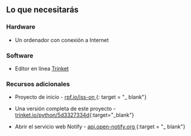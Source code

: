 ## Lo que necesitarás

### Hardware

+ Un ordenador con conexión a Internet

### Software

+ Editor en línea [Trinket](https://trinket.io/)

### Recursos adicionales

+ Proyecto de inicio - [ rpf.io/iss-on ](http://rpf.io/iss-on) {: target = "_ blank"}

+ Una versión completa de este proyecto - [trinket.io/python/5d3327334d](https://trinket.io/python/5d3327334d){:target="_blank"}

+ Abrir el servicio web Notify - [ api.open-notify.org ](http://api.open-notify.org/) {:target = "_ blank"}